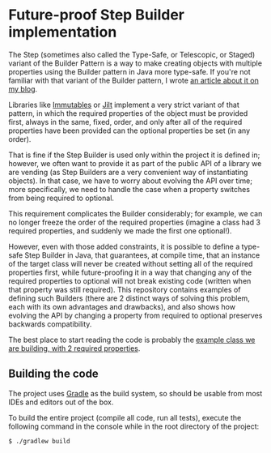 # Future-proof Step Builder implementation

The Step (sometimes also called the Type-Safe, or Telescopic, or Staged) variant of the
Builder Pattern is a way to make creating objects with multiple properties
using the Builder pattern in Java more type-safe.
If you're not familiar with that variant of the Builder pattern,
I wrote [an article about it on my blog](http://endoflineblog.com/type-safe-builder-pattern-in-java-and-the-jilt-library).

Libraries like [Immutables](http://immutables.github.io/immutable.html#staged-builder)
or [Jilt](https://github.com/skinny85/jilt#type-safe-builders)
implement a very strict variant of that pattern,
in which the required properties of the object must be provided first,
always in the same, fixed, order,
and only after all of the required properties have been provided
can the optional properties be set (in any order).

That is fine if the Step Builder is used only within the project it is defined in;
however, we often want to provide it as part of the public API of a library we are vending
(as Step Builders are a very convenient way of instantiating objects).
In that case, we have to worry about evolving the API over time;
more specifically, we need to handle the case when a property switches from being required to optional.

This requirement complicates the Builder considerably;
for example, we can no longer freeze the order of the required properties 
(imagine a class had 3 required properties,
and suddenly we made the first one optional!).

However, even with those added constraints,
it is possible to define a type-safe Step Builder in Java,
that guarantees, at compile time,
that an instance of the target class will never be created without setting all of the required properties first,
while future-proofing it in a way that changing any of the required properties to optional will not break existing code
(written when that property was still required).
This repository contains examples of defining such Builders
(there are 2 distinct ways of solving this problem,
each with its own advantages and drawbacks),
and also shows how evolving the API by changing a property from required to optional preserves backwards compatibility.

The best place to start reading the code is probably the
[example class we are building, with 2 required properties](src/main/java/two_required_props/Example.java).

## Building the code

The project uses [Gradle](https://gradle.org/) as the build system,
so should be usable from most IDEs and editors out of the box.

To build the entire project
(compile all code, run all tests),
execute the following command in the console while in the root directory of the project:

```bash
$ ./gradlew build
```
